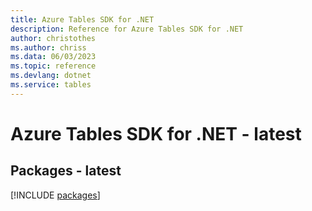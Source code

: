 ```yaml
---
title: Azure Tables SDK for .NET
description: Reference for Azure Tables SDK for .NET
author: christothes
ms.author: chriss
ms.data: 06/03/2023
ms.topic: reference
ms.devlang: dotnet
ms.service: tables
---
```

# Azure Tables SDK for .NET - latest
## Packages - latest
[!INCLUDE [packages](tables-index.md)]
